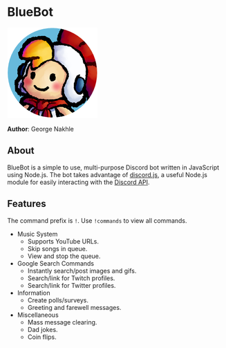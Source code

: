 # BlueBot

![BlueBot_logo](docs/icon.png)

**Author**: George Nakhle

## About

BlueBot is a simple to use, multi-purpose Discord bot written in JavaScript using Node.js. The bot takes advantage of [discord.js](https://discord.js.org/#/), a useful Node.js module for easily interacting with the [Discord API](https://discord.com/developers/docs/intro).

## Features

The command prefix is `!`.
Use `!commands` to view all commands.

- Music System
    - Supports YouTube URLs.
    - Skip songs in queue.
    - View and stop the queue.
- Google Search Commands
    - Instantly search/post images and gifs.
    - Search/link for Twitch profiles.
    - Search/link for Twitter profiles.
- Information
    - Create polls/surveys.
    - Greeting and farewell messages.
- Miscellaneous 
    - Mass message clearing.
    - Dad jokes.
    - Coin flips.